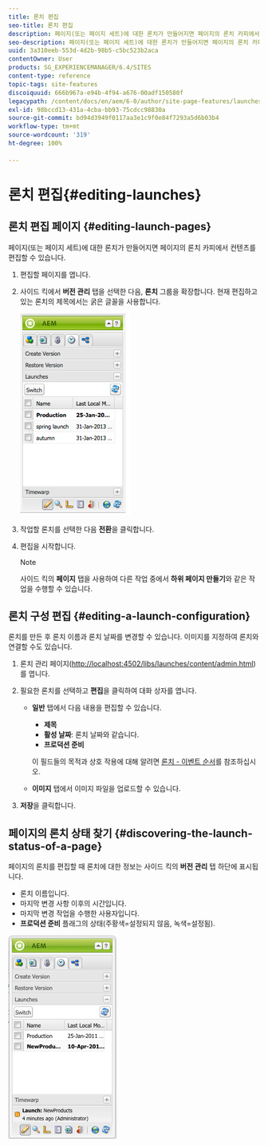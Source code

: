 ```yaml
---
title: 론치 편집
seo-title: 론치 편집
description: 페이지(또는 페이지 세트)에 대한 론치가 만들어지면 페이지의 론치 카피에서 컨텐츠를 편집할 수 있습니다.
seo-description: 페이지(또는 페이지 세트)에 대한 론치가 만들어지면 페이지의 론치 카피에서 컨텐츠를 편집할 수 있습니다.
uuid: 3a310eeb-553d-4d2b-98b5-c5bc523b2aca
contentOwner: User
products: SG_EXPERIENCEMANAGER/6.4/SITES
content-type: reference
topic-tags: site-features
discoiquuid: 666b967a-e94b-4f94-a676-00adf150580f
legacypath: /content/docs/en/aem/6-0/author/site-page-features/launches
exl-id: 98bccd13-431a-4cba-bb93-75cdcc98830a
source-git-commit: bd94d3949f0117aa3e1c9f0e84f7293a5d6b03b4
workflow-type: tm+mt
source-wordcount: '319'
ht-degree: 100%

---
```


# 론치 편집{#editing-launches}

## 론치 편집 페이지 {#editing-launch-pages}

페이지(또는 페이지 세트)에 대한 론치가 만들어지면 페이지의 론치 카피에서 컨텐츠를 편집할 수 있습니다.

1. 편집할 페이지를 엽니다.
1. 사이드 킥에서 **버전 관리** 탭을 선택한 다음, **론치** 그룹을 확장합니다. 현재 편집하고 있는 론치의 제목에서는 굵은 글꼴을 사용합니다.

   ![chlimage_1-13](assets/chlimage_1-13.jpeg)

1. 작업할 론치를 선택한 다음 **전환**&#x200B;을 클릭합니다.
1. 편집을 시작합니다.

   >[!NOTE]
   >
   >사이드 킥의 **페이지** 탭을 사용하여 다른 작업 중에서 **하위 페이지 만들기**&#x200B;와 같은 작업을 수행할 수 있습니다.

## 론치 구성 편집 {#editing-a-launch-configuration}

론치를 만든 후 론치 이름과 론치 날짜를 변경할 수 있습니다. 이미지를 지정하여 론치와 연결할 수도 있습니다.

1. 론치 관리 페이지([http://localhost:4502/libs/launches/content/admin.html](http://localhost:4502/libs/launches/content/admin.html))를 엽니다.

1. 필요한 론치를 선택하고 **편집**&#x200B;을 클릭하여 대화 상자를 엽니다.

   * **일반** 탭에서 다음 내용을 편집할 수 있습니다.

      * **제목**
      * **활성 날짜**: 론치 날짜와 같습니다.
      * **프로덕션 준비**

      이 필드들의 목적과 상호 작용에 대해 알려면 [론치 - 이벤트 순서](/help/sites-authoring/launches.md#launches-the-order-of-events)를 참조하십시오.

   * **이미지** 탭에서 이미지 파일을 업로드할 수 있습니다.


1. **저장**&#x200B;을 클릭합니다.

## 페이지의 론치 상태 찾기 {#discovering-the-launch-status-of-a-page}

페이지의 론치를 편집할 때 론치에 대한 정보는 사이드 킥의 **버전 관리** 탭 하단에 표시됩니다.

* 론치 이름입니다.
* 마지막 변경 사항 이후의 시간입니다.
* 마지막 변경 작업을 수행한 사용자입니다.
* **프로덕션 준비** 플래그의 상태(주황색=설정되지 않음, 녹색=설정됨).

![chlimage_1-186](assets/chlimage_1-186.png)

